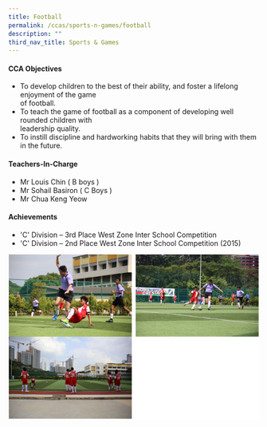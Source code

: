 ```yaml
---
title: Football
permalink: /ccas/sports-n-games/football
description: ""
third_nav_title: Sports & Games
---
```

<h4>CCA Objectives</h4>
<ul>
<li>To develop children to the best of their ability, and foster a lifelong enjoyment of the game<br />of football.</li>
<li>To teach the game of football as a component of developing well rounded children with<br />leadership quality.</li>
<li>To instill discipline and hardworking habits that they will bring with them in the future.</li>
</ul>
<h4>Teachers-In-Charge</h4>
<ul>
<li>Mr Louis Chin ( B boys )</li>
<li>Mr Sohail Basiron ( C Boys )</li>
<li>Mr Chua Keng Yeow</li>
</ul>
<h4>Achievements</h4>
<ul>
<li>'C' Division &ndash; 3rd Place West Zone Inter School Competition</li>
<li>'C' Division &ndash; 2nd Place West Zone Inter School Competition (2015)</li>
</ul>
<img src="/images/football.png">